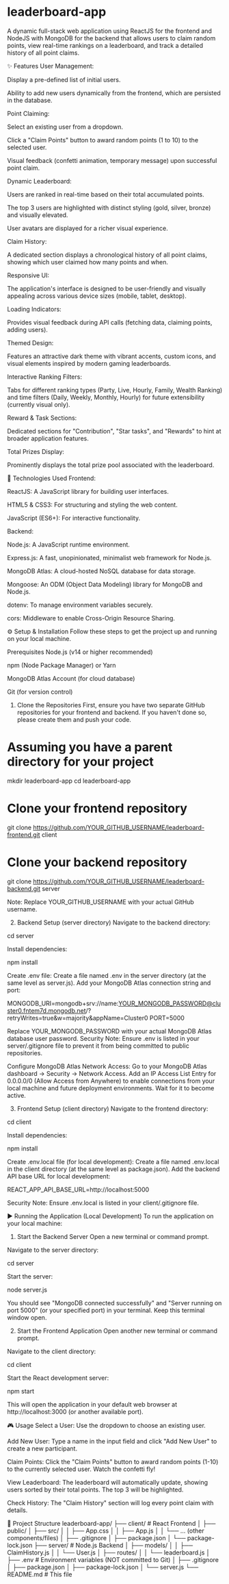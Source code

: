 # leaderboard-app
A dynamic full-stack web application using ReactJS for the frontend and NodeJS with MongoDB for the backend that allows users to claim random points, view real-time rankings on a leaderboard, and track a detailed history of all point claims.

✨ Features
User Management:

Display a pre-defined list of initial users.

Ability to add new users dynamically from the frontend, which are persisted in the database.

Point Claiming:

Select an existing user from a dropdown.

Click a "Claim Points" button to award random points (1 to 10) to the selected user.

Visual feedback (confetti animation, temporary message) upon successful point claim.

Dynamic Leaderboard:

Users are ranked in real-time based on their total accumulated points.

The top 3 users are highlighted with distinct styling (gold, silver, bronze) and visually elevated.

User avatars are displayed for a richer visual experience.

Claim History:

A dedicated section displays a chronological history of all point claims, showing which user claimed how many points and when.

Responsive UI:

The application's interface is designed to be user-friendly and visually appealing across various device sizes (mobile, tablet, desktop).

Loading Indicators:

Provides visual feedback during API calls (fetching data, claiming points, adding users).

Themed Design:

Features an attractive dark theme with vibrant accents, custom icons, and visual elements inspired by modern gaming leaderboards.

Interactive Ranking Filters:

Tabs for different ranking types (Party, Live, Hourly, Family, Wealth Ranking) and time filters (Daily, Weekly, Monthly, Hourly) for future extensibility (currently visual only).

Reward & Task Sections:

Dedicated sections for "Contribution", "Star tasks", and "Rewards" to hint at broader application features.

Total Prizes Display:

Prominently displays the total prize pool associated with the leaderboard.

🚀 Technologies Used
Frontend:

ReactJS: A JavaScript library for building user interfaces.

HTML5 & CSS3: For structuring and styling the web content.

JavaScript (ES6+): For interactive functionality.

Backend:

Node.js: A JavaScript runtime environment.

Express.js: A fast, unopinionated, minimalist web framework for Node.js.

MongoDB Atlas: A cloud-hosted NoSQL database for data storage.

Mongoose: An ODM (Object Data Modeling) library for MongoDB and Node.js.

dotenv: To manage environment variables securely.

cors: Middleware to enable Cross-Origin Resource Sharing.

⚙️ Setup & Installation
Follow these steps to get the project up and running on your local machine.

Prerequisites
Node.js (v14 or higher recommended)

npm (Node Package Manager) or Yarn

MongoDB Atlas Account (for cloud database)

Git (for version control)

1. Clone the Repositories
First, ensure you have two separate GitHub repositories for your frontend and backend. If you haven't done so, please create them and push your code.

# Assuming you have a parent directory for your project
mkdir leaderboard-app
cd leaderboard-app

# Clone your frontend repository
git clone https://github.com/YOUR_GITHUB_USERNAME/leaderboard-frontend.git client

# Clone your backend repository
git clone https://github.com/YOUR_GITHUB_USERNAME/leaderboard-backend.git server

Note: Replace YOUR_GITHUB_USERNAME with your actual GitHub username.

2. Backend Setup (server directory)
Navigate to the backend directory:

cd server

Install dependencies:

npm install

Create .env file:
Create a file named .env in the server directory (at the same level as server.js).
Add your MongoDB Atlas connection string and port:

MONGODB_URI=mongodb+srv://name:YOUR_MONGODB_PASSWORD@cluster0.fntem7d.mongodb.net/?retryWrites=true&w=majority&appName=Cluster0
PORT=5000

Replace YOUR_MONGODB_PASSWORD with your actual MongoDB Atlas database user password.
Security Note: Ensure .env is listed in your server/.gitignore file to prevent it from being committed to public repositories.

Configure MongoDB Atlas Network Access:
Go to your MongoDB Atlas dashboard -> Security -> Network Access. Add an IP Access List Entry for 0.0.0.0/0 (Allow Access from Anywhere) to enable connections from your local machine and future deployment environments. Wait for it to become active.

3. Frontend Setup (client directory)
Navigate to the frontend directory:

cd client

Install dependencies:

npm install

Create .env.local file (for local development):
Create a file named .env.local in the client directory (at the same level as package.json).
Add the backend API base URL for local development:

REACT_APP_API_BASE_URL=http://localhost:5000

Security Note: Ensure .env.local is listed in your client/.gitignore file.

▶️ Running the Application (Local Development)
To run the application on your local machine:

1. Start the Backend Server
Open a new terminal or command prompt.

Navigate to the server directory:

cd server

Start the server:

node server.js

You should see "MongoDB connected successfully" and "Server running on port 5000" (or your specified port) in your terminal. Keep this terminal window open.

2. Start the Frontend Application
Open another new terminal or command prompt.

Navigate to the client directory:

cd client

Start the React development server:

npm start

This will open the application in your default web browser at http://localhost:3000 (or another available port).

🎮 Usage
Select a User: Use the dropdown to choose an existing user.

Add New User: Type a name in the input field and click "Add New User" to create a new participant.

Claim Points: Click the "Claim Points" button to award random points (1-10) to the currently selected user. Watch the confetti fly!

View Leaderboard: The leaderboard will automatically update, showing users sorted by their total points. The top 3 will be highlighted.

Check History: The "Claim History" section will log every point claim with details.

📁 Project Structure
leaderboard-app/
├── client/                 # React Frontend
│   ├── public/
│   ├── src/
│   │   ├── App.css
│   │   ├── App.js
│   │   └── ... (other components/files)
│   ├── .gitignore
│   ├── package.json
│   └── package-lock.json
├── server/                 # Node.js Backend
│   ├── models/
│   │   ├── ClaimHistory.js
│   │   └── User.js
│   ├── routes/
│   │   └── leaderboard.js
│   ├── .env                # Environment variables (NOT committed to Git)
│   ├── .gitignore
│   ├── package.json
│   ├── package-lock.json
│   └── server.js
└── README.md               # This file
